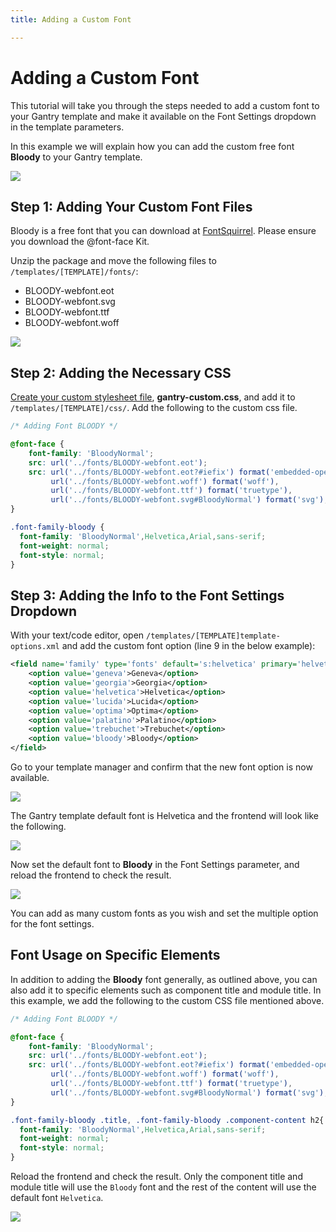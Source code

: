```yaml
---
title: Adding a Custom Font

---
```


Adding a Custom Font
====================
This tutorial will take you through the steps needed to add a custom font to your Gantry template and make it available on the Font Settings dropdown in the template parameters.

In this example we will explain how you can add the custom free font **Bloody** to your Gantry template.

![](assets/custom-font-setting.jpg)


Step 1: Adding Your Custom Font Files
--------------------------------------
Bloody is a free font that you can download at [FontSquirrel](http://www.fontsquirrel.com/fonts/Bloody). Please ensure you download the @font-face Kit.

Unzip the package and move the following files to `/templates/[TEMPLATE]/fonts/`:

* BLOODY-webfont.eot
* BLOODY-webfont.svg
* BLOODY-webfont.ttf
* BLOODY-webfont.woff

![](assets/custom-font-files.jpg)


Step 2: Adding the Necessary CSS
--------------------------------
[Create your custom stylesheet file](custom_stylesheet.md), __gantry-custom.css__, and add it to `/templates/[TEMPLATE]/css/`. Add the following to the custom css file.

~~~ .css
/* Adding Font BLOODY */

@font-face {
    font-family: 'BloodyNormal';
    src: url('../fonts/BLOODY-webfont.eot');
    src: url('../fonts/BLOODY-webfont.eot?#iefix') format('embedded-opentype'),
         url('../fonts/BLOODY-webfont.woff') format('woff'),
         url('../fonts/BLOODY-webfont.ttf') format('truetype'),
         url('../fonts/BLOODY-webfont.svg#BloodyNormal') format('svg');
}

.font-family-bloody {
  font-family: 'BloodyNormal',Helvetica,Arial,sans-serif;
  font-weight: normal;
  font-style: normal;
}
~~~


Step 3: Adding the Info to the Font Settings Dropdown
-----------------------------------------------------
With your text/code editor, open `/templates/[TEMPLATE]template-options.xml` and add the custom font option (line 9 in the below example):

~~~ .xml
<field name='family' type='fonts' default='s:helvetica' primary='helvetica' label='FONT_FAMILY' isbodyclass='true' setbyurl='true' setinsession='true' setbysession='true' setincookie='true' setbycookie='true'>
    <option value='geneva'>Geneva</option>
    <option value='georgia'>Georgia</option>
    <option value='helvetica'>Helvetica</option>
    <option value='lucida'>Lucida</option>
    <option value='optima'>Optima</option>
    <option value='palatino'>Palatino</option>
    <option value='trebuchet'>Trebuchet</option>
    <option value='bloody'>Bloody</option>
</field>
~~~

Go to your template manager and confirm that the new font option is now available.

![](assets/custom-font-setting.jpg)

The Gantry template default font is Helvetica and the frontend will look like the following.

![](assets/helvetica-font.jpg)

Now set the default font to **Bloody** in the Font Settings parameter, and reload the frontend to check the result.

![](assets/bloody-font.jpg)

You can add as many custom fonts as you wish and set the multiple option for the font settings.


Font Usage on Specific Elements
-------------------------------
In addition to adding the **Bloody** font generally, as outlined above, you can also add it to specific elements such as component title and module title. In this example, we add the following to the custom CSS file mentioned above.

~~~ .css
/* Adding Font BLOODY */

@font-face {
    font-family: 'BloodyNormal';
    src: url('../fonts/BLOODY-webfont.eot');
    src: url('../fonts/BLOODY-webfont.eot?#iefix') format('embedded-opentype'),
         url('../fonts/BLOODY-webfont.woff') format('woff'),
         url('../fonts/BLOODY-webfont.ttf') format('truetype'),
         url('../fonts/BLOODY-webfont.svg#BloodyNormal') format('svg');
}

.font-family-bloody .title, .font-family-bloody .component-content h2{
  font-family: 'BloodyNormal',Helvetica,Arial,sans-serif;
  font-weight: normal;
  font-style: normal;
}
~~~

Reload the frontend and check the result. Only the component title and module title will use the `Bloody` font and the rest of the content will use the default font `Helvetica`.

![](assets/bloody-font-specific.jpg)
